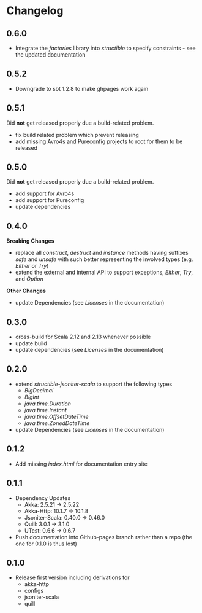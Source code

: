 # Changelog

## 0.6.0
* Integrate the _factories_ library into _structible_ to specify constraints - see the updated documentation


## 0.5.2

* Downgrade to sbt 1.2.8 to make ghpages work again

## 0.5.1
Did **not** get released properly due a build-related problem.

* fix build related problem which prevent releasing
* add missing Avro4s and Pureconfig projects to root for them to be released

## 0.5.0
Did **not** get released properly due a build-related problem.

* add support for Avro4s
* add support for Pureconfig
* update dependencies

## 0.4.0

**Breaking Changes**

* replace all _construct_, _destruct_ and _instance_ methods having suffixes _safe_ and _unsafe_ with such better
representing the involved types (e.g. _Either_ or _Try_)
* extend the external and internal API to support exceptions, _Either_, _Try_, and _Option_  

**Other Changes**

* update Dependencies (see _Licenses_ in the documentation)

## 0.3.0

* cross-build for Scala 2.12 and 2.13 whenever possible
* update build
* update dependencies (see _Licenses_ in the documentation)



## 0.2.0

* extend _structible-jsoniter-scala_ to support the following types
    * _BigDecimal_
    * _BigInt_
    * _java.time.Duration_
    * _java.time.Instant_
    * _java.time.OffsetDateTime_
    * _java.time.ZonedDateTime_
* update Dependencies (see _Licenses_ in the documentation)



## 0.1.2

* Add missing _index.html_ for documentation entry site



## 0.1.1

* Dependency Updates
    * Akka: 2.5.21 -> 2.5.22
    * Akka-Http: 10.1.7 -> 10.1.8
    * Jsoniter-Scala: 0.40.0 -> 0.46.0
    * Quill: 3.0.1 -> 3.1.0
    * UTest: 0.6.6 -> 0.6.7
* Push documentation into Github-pages branch rather than a repo (the one for 0.1.0 is thus lost) 



## 0.1.0

* Release first version including derivations for
    * akka-http
    * configs
    * jsoniter-scala
    * quill
